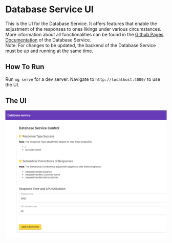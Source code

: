 # Database Service UI

This is the UI for the Database Service. It offers features that enable the adjustment of the responses to ones likings under various circumstances. More information about all functionalities can be found in the [Github Pages Documentation](https://ccims.github.io/overview-and-documentation/database-service) of the Database Service. </br>
Note: For changes to be updated, the backend of the Database Service must be up and running at the same time. 

## How To Run

Run `ng serve` for a dev server. Navigate to `http://localhost:4000/` to use the UI.

## The UI

![Database Service UI](documentation/databaseserviceui_bigger.PNG)

